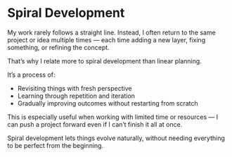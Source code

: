 # Spiral Development

My work rarely follows a straight line. Instead, I often return to the same project or idea multiple times — each time adding a new layer, fixing something, or refining the concept.

That’s why I relate more to spiral development than linear planning.

It’s a process of:
- Revisiting things with fresh perspective
- Learning through repetition and iteration
- Gradually improving outcomes without restarting from scratch

This is especially useful when working with limited time or resources — I can push a project forward even if I can’t finish it all at once.

Spiral development lets things evolve naturally, without needing everything to be perfect from the beginning.
